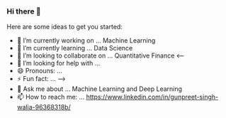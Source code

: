 ### Hi there 👋



Here are some ideas to get you started:

- 🔭 I’m currently working on ... Machine Learning
- 🌱 I’m currently learning ... Data Science
- 👯 I’m looking to collaborate on ... Quantitative Finance
<--
- 🤔 I’m looking for help with ...
- 😄 Pronouns: ...
- ⚡ Fun fact: ...
-->
- 💬 Ask me about ... Machine Learning and Deep Learning
- 📫 How to reach me: ...  https://www.linkedin.com/in/gunpreet-singh-walia-96368318b/

